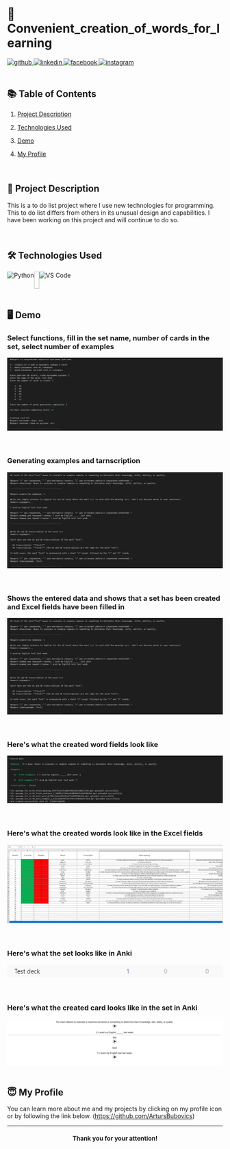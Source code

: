 # 🌟 Convenient_creation_of_words_for_learning

<div align="left">
<a href="https://github.com/ArtursBubovics" target="_blank">
<img src=https://img.shields.io/badge/github-%2324292e.svg?&style=for-the-badge&logo=github&logoColor=white alt=github style="margin-bottom: 5px;" />
</a>
<a href="https://linkedin.com/in/rishavanand" target="_blank">
<img src=https://img.shields.io/badge/linkedin-%231E77B5.svg?&style=for-the-badge&logo=linkedin&logoColor=white alt=linkedin style="margin-bottom: 5px;" />
</a>
<a href="https://www.facebook.com/iamrishavanand" target="_blank">
<img src=https://img.shields.io/badge/facebook-%232E87FB.svg?&style=for-the-badge&logo=facebook&logoColor=white alt=facebook style="margin-bottom: 5px;" />
</a>
<a href="https://instagram.com/iamrishavanand" target="_blank">
<img src=https://img.shields.io/badge/instagram-%23000000.svg?&style=for-the-badge&logo=instagram&logoColor=white alt=instagram style="margin-bottom: 5px;" />
</a>  
</div>  

<br>

## 📚 Table of Contents

1. [Project Description](#-project-description)
2. [Technologies Used](#technologies_used)
3. [Demo](#demo)
4. [My Profile](#my_profile)

   <br>

## 📖 Project Description

This is a to do list project where I use new technologies for programming. This to do list differs from others in its unusual design and capabilities. I have been working on this project and will continue to do so.

   <br>

## 🛠️ <a name="technologies_used">Technologies Used</a> 

<div style="display: flex;">
<img src="https://raw.githubusercontent.com/danielcranney/readme-generator/main/public/icons/skills/python-colored.svg" height="40" alt="Python"  />
<img width="12" />
<img src="https://upload.wikimedia.org/wikipedia/commons/thumb/9/9a/Visual_Studio_Code_1.35_icon.svg/512px-Visual_Studio_Code_1.35_icon.svg.png?20210804221519" height="40" alt="VS Code"  />
</div>

   <br>

## 🖥️ <a name="demo">Demo</a> 

   ### Select functions, fill in the set name, number of cards in the set, select number of examples
   
   <kbd> 
      <img src="https://github.com/ArtursBubovics/Convenient_creation_of_words_for_learning/blob/main/images/First_screen.PNG" alt="1 screen"/>
   </kbd>

   <br>
   <br>
   <br>

  ### Generating examples and tarnscription

   <kbd> 
      <img src="https://github.com/ArtursBubovics/Convenient_creation_of_words_for_learning/blob/main/images/Second_screen.PNG" alt="2 screen"/>
   </kbd>

   <br>
   <br>
   <br>

  ### Shows the entered data and shows that a set has been created and Excel fields have been filled in

   <kbd> 
      <img src="https://github.com/ArtursBubovics/Convenient_creation_of_words_for_learning/blob/main/images/Second_screen.PNG" alt="2 screen"/>
   </kbd>

   <br>
   <br>
   <br>

  ### Here's what the created word fields look like 

   <kbd> 
      <img src="https://github.com/ArtursBubovics/Convenient_creation_of_words_for_learning/blob/main/images/Third_screen.PNG" alt="3 screen"/>
   </kbd>

   <br>
   <br>
   <br>

  ### Here's what the created words look like in the Excel fields

   <kbd> 
      <img src="https://github.com/ArtursBubovics/Convenient_creation_of_words_for_learning/blob/main/images/Fourth%20screen.PNG" alt="4 screen"/>
   </kbd>

   <br>
   <br>
   <br>

  ### Here's what the set looks like in Anki

   <kbd> 
      <img src="https://github.com/ArtursBubovics/Convenient_creation_of_words_for_learning/blob/main/images/Fifth_screen.PNG" alt="5 screen"/>
   </kbd>

   <br>
   <br>
   <br>

 ### Here's what the created card looks like in the set in Anki

   <kbd> 
      <img src="https://github.com/ArtursBubovics/Convenient_creation_of_words_for_learning/blob/main/images/Sixth_screen.PNG" alt="6 screen"/>
   </kbd>

 <br>
  <br>

## :innocent: <a name="my_profile"> My Profile</a>

You can learn more about me and my projects by clicking on my profile icon or by following the link below.
(https://github.com/ArtursBubovics)

----

<div align="center">
    
#### Thank you for your attention!

</div>
